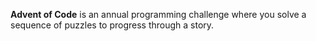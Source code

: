**Advent of Code** is an annual programming challenge where you solve a sequence of puzzles to progress through a story.
